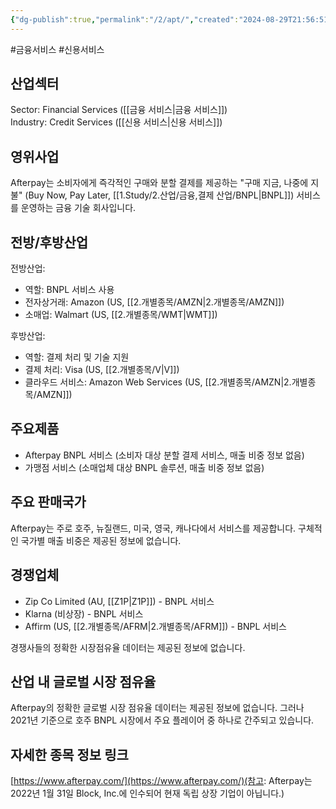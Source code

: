```yaml
---
{"dg-publish":true,"permalink":"/2/apt/","created":"2024-08-29T21:56:51.872+09:00","updated":"2025-06-03T20:05:57.718+09:00"}
---
```


#금융서비스 #신용서비스

## 산업섹터

Sector: Financial Services ([[금융 서비스\|금융 서비스]])  
Industry: Credit Services ([[신용 서비스\|신용 서비스]])

## 영위사업

Afterpay는 소비자에게 즉각적인 구매와 분할 결제를 제공하는 "구매 지금, 나중에 지불" (Buy Now, Pay Later, [[1.Study/2.산업/금융,결제 산업/BNPL\|BNPL]]) 서비스를 운영하는 금융 기술 회사입니다.

## 전방/후방산업

전방산업:

- 역할: BNPL 서비스 사용
- 전자상거래: Amazon (US, [[2.개별종목/AMZN\|2.개별종목/AMZN]])
- 소매업: Walmart (US, [[2.개별종목/WMT\|WMT]])

후방산업:

- 역할: 결제 처리 및 기술 지원
- 결제 처리: Visa (US, [[2.개별종목/V\|V]])
- 클라우드 서비스: Amazon Web Services (US, [[2.개별종목/AMZN\|2.개별종목/AMZN]])

## 주요제품

- Afterpay BNPL 서비스 (소비자 대상 분할 결제 서비스, 매출 비중 정보 없음)
- 가맹점 서비스 (소매업체 대상 BNPL 솔루션, 매출 비중 정보 없음)

## 주요 판매국가

Afterpay는 주로 호주, 뉴질랜드, 미국, 영국, 캐나다에서 서비스를 제공합니다. 구체적인 국가별 매출 비중은 제공된 정보에 없습니다.

## 경쟁업체

- Zip Co Limited (AU, [[Z1P\|Z1P]]) - BNPL 서비스
- Klarna (비상장) - BNPL 서비스
- Affirm (US, [[2.개별종목/AFRM\|2.개별종목/AFRM]]) - BNPL 서비스

경쟁사들의 정확한 시장점유율 데이터는 제공된 정보에 없습니다.

## 산업 내 글로벌 시장 점유율

Afterpay의 정확한 글로벌 시장 점유율 데이터는 제공된 정보에 없습니다. 그러나 2021년 기준으로 호주 BNPL 시장에서 주요 플레이어 중 하나로 간주되고 있습니다.

## 자세한 종목 정보 링크

[https://www.afterpay.com/](https://www.afterpay.com/)(참고: Afterpay는 2022년 1월 31일 Block, Inc.에 인수되어 현재 독립 상장 기업이 아닙니다.)